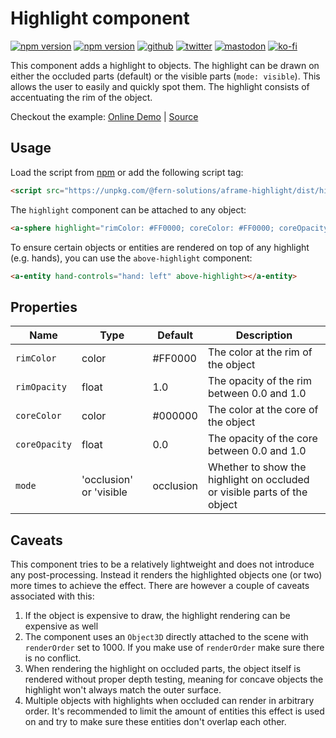 # Highlight component
[![npm version](https://img.shields.io/npm/v/@fern-solutions/aframe-highlight.svg?style=flat-square)](https://www.npmjs.com/package/@fern-solutions/aframe-highlight)
[![npm version](https://img.shields.io/npm/l/@fern-solutions/aframe-highlight.svg?style=flat-square)](https://www.npmjs.com/package/@fern-solutions/aframe-highlight)
[![github](https://flat.badgen.net/badge/icon/github?icon=github&label)](https://github.com/mrxz/fern-aframe-components/)
[![twitter](https://flat.badgen.net/badge/twitter/@noerihuisman/blue?icon=twitter&label)](https://twitter.com/noerihuisman)
[![mastodon](https://flat.badgen.net/badge/mastodon/@noerihuisman@arvr.social/blue?icon=mastodon&label)](https://arvr.social/@noerihuisman)
[![ko-fi](https://img.shields.io/badge/ko--fi-buy%20me%20a%20coffee-ff5f5f?style=flat-square)](https://ko-fi.com/fernsolutions)

This component adds a highlight to objects. The highlight can be drawn on either the occluded parts (default) or the visible parts (`mode: visible`). This allows the user to easily and quickly spot them. The highlight consists of accentuating the rim of the object.

Checkout the example: [Online Demo](https://aframe-components.fern.solutions/highlight) | [Source](https://github.com/mrxz/fern-aframe-components/blob/main/highlight/example/index.html)

## Usage
Load the script from [npm](https://www.npmjs.com/package/@fern-solutions/aframe-highlight) or add the following script tag:
```HTML
<script src="https://unpkg.com/@fern-solutions/aframe-highlight/dist/highlight.umd.min.js"></script>
```

The `highlight` component can be attached to any object:
```HTML
<a-sphere highlight="rimColor: #FF0000; coreColor: #FF0000; coreOpacity: 0.5"></a-sphere>
```

To ensure certain objects or entities are rendered on top of any highlight (e.g. hands), you can use the `above-highlight` component:
```HTML
<a-entity hand-controls="hand: left" above-highlight></a-entity>
```

## Properties
| Name | Type | Default |Description |
| ---- | ---- | ------- |----------- |
| `rimColor` | color | #FF0000 | The color at the rim of the object |
| `rimOpacity` | float | 1.0 | The opacity of the rim between 0.0 and 1.0 |
| `coreColor` | color | #000000 | The color at the core of the object |
| `coreOpacity` | float | 0.0 | The opacity of the core between 0.0 and 1.0 |
| `mode` | 'occlusion' or 'visible | occlusion | Whether to show the highlight on occluded or visible parts of the object|

## Caveats
This component tries to be a relatively lightweight and does not introduce any post-processing. Instead it renders the highlighted objects one (or two) more times to achieve the effect. There are however a couple of caveats associated with this:
 1. If the object is expensive to draw, the highlight rendering can be expensive as well
 2. The component uses an `Object3D` directly attached to the scene with `renderOrder` set to 1000. If you make use of `renderOrder` make sure there is no conflict.
 3. When rendering the highlight on occluded parts, the object itself is rendered without proper depth testing, meaning for concave objects the highlight won't always match the outer surface.
 4. Multiple objects with highlights when occluded can render in arbitrary order. It's recommended to limit the amount of entities this effect is used on and try to make sure these entities don't overlap each other.